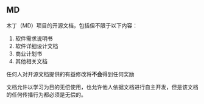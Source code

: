 ## MD
木丁（MD）项目的开源文档，包括但不限于以下内容：
1. 软件需求说明书
2. 软件详细设计文档
3. 商业计划书
4. 其他相关文档



任何人对开源文档提供的有益修改将**不会**得到任何奖励

 文档允许以学习为目的无偿使用，也允许他人依据文档进行自主开发，但是该文档的任何传播行为都必须是无偿的。




